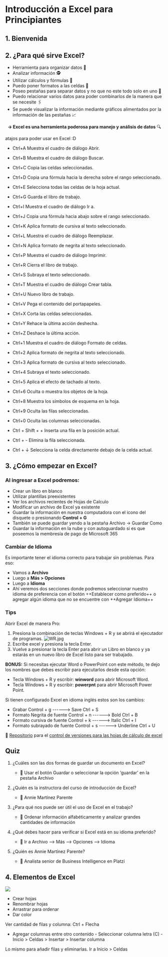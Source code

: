 # Introducción a Excel para Principiantes

## **1.** Bienvenida

## **2.** ¿Para qué sirve Excel?

- Herramienta para organizar datos 📄
- Analizar información 🕵️
- Utilizar cálculos y fórmulas 🧮
- Puedo poner formatos a las celdas 📏
- Poseo pestañas para separar datos y no que no este todo solo en uno 📂
- Puedo relacionar varios datos para poder combinarlos de la manera que se necesite 🖇️
- Se puede visualizar la información mediante gráficos alimentados por la información de las pestañas 📈

  **→ Excel es una herramienta poderosa para manejo y análisis de datos** 🔍

atajos para poder usar en Excel :D

- Ctrl+A Muestra el cuadro de diálogo Abrir.
- Ctrl+B Muestra el cuadro de diálogo Buscar.
- Ctrl+C Copia las celdas seleccionadas.
- Ctrl+D Copia una fórmula hacia la derecha sobre el rango seleccionado.
- Ctrl+E Selecciona todas las celdas de la hoja actual.
- Ctrl+G Guarda el libro de trabajo.
- Ctrl+I Muestra el cuadro de diálogo Ir a.
- Ctrl+J Copia una fórmula hacia abajo sobre el rango seleccionado.
- Ctrl+K Aplica formato de cursiva al texto seleccionado.
- Ctrl+L Muestra el cuadro de diálogo Reemplazar.
- Ctrl+N Aplica formato de negrita al texto seleccionado.
- Ctrl+P Muestra el cuadro de diálogo Imprimir.
- Ctrl+R Cierra el libro de trabajo.
- Ctrl+S Subraya el texto seleccionado.
- Ctrl+T Muestra el cuadro de diálogo Crear tabla.
- Ctrl+U Nuevo libro de trabajo.
- Ctrl+V Pega el contenido del portapapeles.
- Ctrl+X Corta las celdas seleccionadas.
- Ctrl+Y Rehace la última acción deshecha.
- Ctrl+Z Deshace la última acción.
- Ctrl+1 Muestra el cuadro de diálogo Formato de celdas.
- Ctrl+2 Aplica formato de negrita al texto seleccionado.
- Ctrl+3 Aplica formato de cursiva al texto seleccionado.
- Ctrl+4 Subraya el texto seleccionado.
- Ctrl+5 Aplica el efecto de tachado al texto.
- Ctrl+6 Oculta o muestra los objetos de la hoja.
- Ctrl+8 Muestra los símbolos de esquema en la hoja.
- Ctrl+9 Oculta las filas seleccionadas.
- Ctrl+0 Oculta las columnas seleccionadas.


- Ctrl + Shift + + Inserta una fila en la posición actual.  
- Ctrl + - Elimina la fila seleccionada.  
- Ctrl + ↓ Selecciona la celda directamente debajo de la celda actual.  

## **3.** ¿Cómo empezar en Excel?

### Al ingresar a Excel podremos:

- Crear un libro en blanco
- Utilizar plantillas preexistentes
- Ver los archivos recientes de Hojas de Calculo
- Modificar un archivo de Excel ya existente
- Guardar la información en nuestra computadora con el icono del disquete o presionando **Control + G**
- También se puede guardar yendo a la pestaña Archivo → Guardar Como
- Guardar la información en la nube y con autoguardado si es que poseemos la membresía de pago de Microsoft 365

### Cambiar de Idioma

Es importante tener el idioma correcto para trabajar sin problemas. Para eso:

- Vamos a **Archivo**
- Luego a **Más > Opciones**
- Luego a **Idioma**
- Ahí veremos dos secciones donde podremos seleccionar nuestro idioma de preferencia con el botón ++Establecer como preferido++ o agregar algún idioma que no se encuentre con ++Agregar Idioma++

### Tips

Abrir Excel de manera Pro:

1. Presiona la combinación de teclas Windows + R y se abrirá el ejecutador de programas. 
	![WR.jpg](https://i.postimg.cc/jdcKkXbM/W-R.png)
2. Escribe excel y presiona la tecla Enter.
3. Vuelve a presionar la tecla Enter para abrir un Libro en blanco y ya estarás en un nuevo libro de Excel listo para ser trabajado.

**BONUS:** Si necesitas ejecutar Word o PowerPoint con este método, te dejo los nombres que debes escribir para ejecutarlos desde esta opción:

- Tecla Windows + R y escribir: **winword** para abrir Microsoft Word.
- Tecla Windows + R y escribir: **powerpnt** para abrir Microsoft Power Point.

Si tienen configurado Excel en idioma inglés estos son los cambios:

- Grabar Control + g ------> Save Ctrl + S
- Formato Negrita de fuente Control + n ------> Bold Ctrl + B
- Formato cursiva de fuente Control + k ------> Italic Ctrl + I
- Formato subrayado de fuente Control + s ------> Underline Ctrl + U

🧐 [Repositorio](https://github.com/xlwings/git-xl) para el [control de versiones para las hojas de cálculo de excel](https://www.xltrail.com/git-xl)

## Quiz

1. ¿Cuáles son las dos formas de guardar un documento en Excel?
	- 📌 Usar el botón Guardar o seleccionar la opción ‘guardar’ en la pestaña Archivo

2. ¿Quién es la instructora del curso de introducción de Excel?
	- 📌 Annie Martínez Parente

3. ¿Para qué nos puede ser útil el uso de Excel en el trabajo?
	- 📌 Ordenar información alfabéticamente y analizar grandes cantidades de información

4. ¿Qué debes hacer para verificar si Excel está en su idioma preferido?
	- 📌 Ir a Archivo --> Más --> Opciones --> Idioma

5. ¿Quién es Annie Martínez Parente?
	- 📌 Analista senior de Business Intelligence en Platzi

## **4.** Elementos de Excel

![](https://i.postimg.cc/gj26YGKL/4-elementos-excel.png)

- Crear hojas
- Renombrar hojas
- Arrastrar para ordenar
- Dar color 

Ver cantidad de filas y columna: Ctrl + Flecha

- Agregar columnas entre otro contenido
		- Seleccionar columna letra (C)
		- Inicio > Celdas > Insertar > Insertar columna

Lo mismo para añadir filas y eliminarlas. Ir a Inicio > Celdas